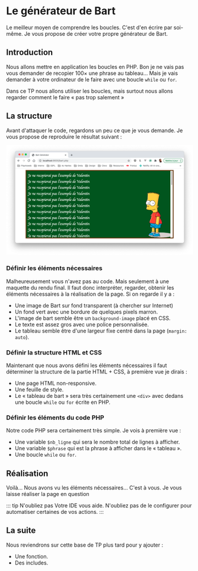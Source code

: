# Le générateur de Bart

Le meilleur moyen de comprendre les boucles. C'est d'en écrire par soi-même. Je vous propose de créer votre propre générateur de Bart.

## Introduction

Nous allons mettre en application les boucles en PHP. Bon je ne vais pas vous demander de recopier 100× une phrase au tableau… Mais je vais demander à votre ordinateur de le faire avec une boucle `while` ou `for`.

Dans ce TP nous allons utiliser les boucles, mais surtout nous allons regarder comment le faire « pas trop salement »

## La structure

Avant d'attaquer le code, regardons un peu ce que je vous demande. Je vous propose de reproduire le résultat suivant :

![Générateur de Bart](./res/bart-generator.png)

### Définir les éléments nécessaires

Malheureusement vous n'avez pas au code. Mais seulement à une maquette du rendu final. Il faut donc interpréter, regarder, obtenir les éléments nécessaires à la réalisation de la page. Si on regarde il y a :

- Une image de Bart sur fond transparent (à chercher sur Internet)
- Un fond vert avec une bordure de quelques pixels marron.
- L'image de bart semble être un `background-image` placé en CSS.
- Le texte est assez gros avec une police personnalisée.
- Le tableau semble être d'une largeur fixe centré dans la page (`margin: auto`).

### Définir la structure HTML et CSS

Maintenant que nous avons défini les éléments nécessaires il faut déterminer la structure de la partie HTML + CSS, à première vue je dirais :

- Une page HTML non-responsive.
- Une feuille de style.
- Le « tableau de bart » sera très certainement une `<div>` avec dedans une boucle `while` ou `for` écrite en PHP.

### Définir les éléments du code PHP

Notre code PHP sera certainement très simple. Je vois à première vue :

- Une variable `$nb_ligne` qui sera le nombre total de lignes à afficher.
- Une variable `$phrase` qui est la phrase à afficher dans le « tableau ».
- Une boucle `while` ou `for`.

## Réalisation

Voilà… Nous avons vu les éléments nécessaires… C'est à vous. Je vous laisse réaliser la page en question

::: tip N'oubliez pas
Votre IDE vous aide. N'oubliez pas de le configurer pour automatiser certaines de vos actions.
:::

## La suite

Nous reviendrons sur cette base de TP plus tard pour y ajouter :

- Une fonction.
- Des includes.
